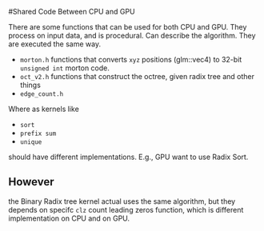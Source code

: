 #Shared Code Between CPU and GPU

There are some functions that can be used for both CPU and GPU. They process on input data, and is procedural. Can describe the algorithm. They are executed the same way.

* `morton.h` functions that converts `xyz` positions (glm::vec4) to 32-bit `unsigned int` morton code.
* `oct_v2.h` functions that construct the octree, given radix tree and other things
* `edge_count.h`

Where as kernels like

* `sort` 
* `prefix sum`
* `unique`

should have different implementations. E.g., GPU want to use Radix Sort. 

## However

the Binary Radix tree kernel actual uses the same algorithm, but they depends on specifc `clz` count leading zeros function, which is different implementation on CPU and on GPU.

